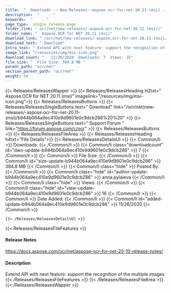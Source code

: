 ```yaml
---
title:  "  Downloads ---New-Releases--aspose.ocr-for-net-20.11-(msi) . " 
description:  "    . " 
keywords:  "    . " 
page_type:  single_release_page
folder_link: " ocr/net/new-releases/-aspose.ocr-for-net-20.11-(msi)/"
folder_name: "  Aspose.OCR for NET 20.11 (msi)"
download_link: " /ocr/net/new-releases/-aspose.ocr-for-net-20.11-(msi)/b944b064a9ec410e9d9601e0c9dcb286"
download_text: " Download"
Intro_text: " Extend API with next feature: support the recognition of the multiple images"
image_link: "/resources/img/msi-icon.png"
download_count: "   11/26/2020  Downloads: 7  Views: 15"
file_size: "  File Size: 384.8 MB "
parent_path: "ocr/net"
section_parent_path: "ocr/net"
weight: 58 
---
```


{{< Releases/ReleasesWapper >}}
  {{< Releases/ReleasesHeading H2txt="  Aspose.OCR for NET 20.11 (msi)" imagelink="/resources/img/msi-icon.png">}}
  {{< Releases/ReleasesButtons >}}
    {{< Releases/ReleasesSingleButtons text=" Download" link="/ocr/net/new-releases/-aspose.ocr-for-net-20.11-(msi)/b944b064a9ec410e9d9601e0c9dcb286%20%20" >}}
    {{< Releases/ReleasesSingleButtons text=" Support Forum " link="https://forum.aspose.com/c/ocr" >}}
  {{< Releases/ReleasesButtons >}}
  {{< Releases/ReleasesFileArea >}}
    {{< Releases/ReleasesHeading h4txt="File Details">}}
    {{< Releases/ReleasesDetailsUl >}}
            {{< Common/li  >}} Downloads: {{< /Common/li >}} 
      {{< Common/li class="downloadcount" id="dwn-update-b944b064a9ec410e9d9601e0c9dcb286" >}} 7 {{< /Common/li >}} 
      {{< Common/li  >}} File Size: {{< /Common/li >}} 
      {{< Common/li id="size-update-b944b064a9ec410e9d9601e0c9dcb286" >}} 384.8 MB {{< /Common/li >}} 
      {{< Common/li  class="hide" >}} Posted By: {{< /Common/li >}} 
      {{< Common/li class="hide" id="author-update-b944b064a9ec410e9d9601e0c9dcb286" >}} anna.pylaieva {{< /Common/li >}} 
      {{< Common/li class="hide"  >}} Views: {{< /Common/li >}} 
      {{< Common/li class="hide" id="view-update-b944b064a9ec410e9d9601e0c9dcb286" >}} 16 {{< /Common/li >}} 
      {{< Common/li  >}} Date Added: {{< /Common/li >}} 
      {{< Common/li id="added-update-b944b064a9ec410e9d9601e0c9dcb286" >}} 11/26/2020 {{< /Common/li >}} 

    {{< /Releases/ReleasesDetailsUl >}}

  {{< Releases/ReleasesFileFeatures >}}
      <h4>Release Notes</h4><div><a href="https://docs.aspose.com/ocr/net/aspose-ocr-for-net-20-10-release-notes/">https://docs.aspose.com/ocr/net/aspose-ocr-for-net-20-10-release-notes/</a></div><h4>Description</h4><div class="HTMLDescription">Extend API with next feature: support the recognition of the multiple images</div>
  {{< /Releases/ReleasesFileFeatures >}}
 {{< /Releases/ReleasesFileArea >}}
{{< /Releases/ReleasesWapper >}}


